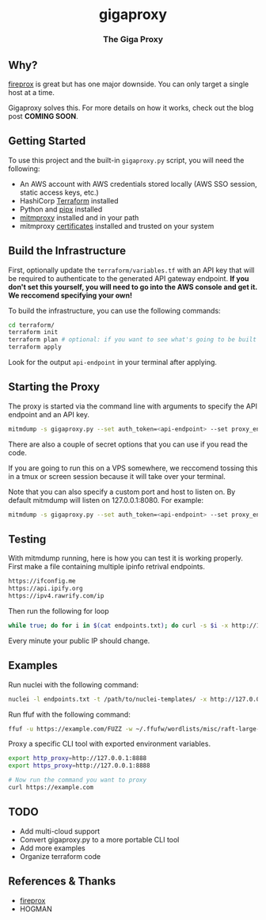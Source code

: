 <h1 align="center">gigaproxy</h1>

<h3 align="center">The Giga Proxy</h3>

## Why? 
[fireprox]() is great but has one major downside. You can only target a single host at a time. 

Gigaproxy solves this. For more details on how it works, check out the blog post **COMING SOON**. 

## Getting Started

To use this project and the built-in `gigaproxy.py` script, you will need the following:

- An AWS account with AWS credentials stored locally (AWS SSO session, static access keys, etc.)
- HashiCorp [Terraform](https://developer.hashicorp.com/terraform/tutorials/aws-get-started/install-cli) installed
- Python and [pipx](https://github.com/pypa/pipx) installed
- [mitmproxy](https://docs.mitmproxy.org/stable/overview-installation/) installed and in your path
- mitmproxy [certificates](https://docs.mitmproxy.org/stable/concepts-certificates/) installed and trusted on your system


## Build the Infrastructure

First, optionally update the `terraform/variables.tf` with an API key that will be required to authenticate to the generated API gateway endpoint. **If you don't set this yourself, you will need to go into the AWS console and get it. We reccomend specifying your own!**

To build the infrastructure, you can use the following commands:

```bash
cd terraform/
terraform init
terraform plan # optional: if you want to see what's going to be built before running apply
terraform apply
```

Look for the output `api-endpoint` in your terminal after applying.


## Starting the Proxy

The proxy is started via the command line with arguments to specify the API endpoint and an API key.

```bash
mitmdump -s gigaproxy.py --set auth_token=<api-endpoint> --set proxy_endpoint=<api-key>
```

There are also a couple of secret options that you can use if you read the code. 

If you are going to run this on a VPS somewhere, we reccomend tossing this in a tmux or screen session because it will take over your terminal. 

Note that you can also specify a custom port and host to listen on. By default mitmdump will listen on 127.0.0.1:8080. For example:

```bash
mitmdump -s gigaproxy.py --set auth_token=<api-endpoint> --set proxy_endpoint=<api-key> --listen-host 0.0.0.0 --listen-port 8888
```


## Testing 

With mitmdump running, here is how you can test it is working properly. First make a file containing multiple ipinfo retrival endpoints.

```txt
https://ifconfig.me
https://api.ipify.org
https://ipv4.rawrify.com/ip
```

Then run the following for loop

```bash
while true; do for i in $(cat endpoints.txt); do curl -s $i -x http://127.0.0.1:8080; done; done
```

Every minute your public IP should change. 


## Examples 
Run nuclei with the following command:

```bash
nuclei -l endpoints.txt -t /path/to/nuclei-templates/ -x http://127.0.0.1:8888
```

Run ffuf with the following command:

```bash
ffuf -u https://example.com/FUZZ -w ~/.ffufw/wordlists/misc/raft-large-words.txt -ac -x http://127.0.0.1:8888
```

Proxy a specific CLI tool with exported environment variables.

```bash
export http_proxy=http://127.0.0.1:8888
export https_proxy=http://127.0.0.1:8888

# Now run the command you want to proxy
curl https://example.com
```

## TODO

* Add multi-cloud support
* Convert gigaproxy.py to a more portable CLI tool
* Add more examples
* Organize terraform code

## References & Thanks 

* [fireprox](https://github.com/ustayready/fireprox)
* HOGMAN 